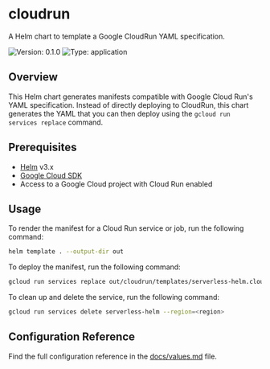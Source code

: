 # cloudrun

A Helm chart to template a Google CloudRun YAML specification.

![Version: 0.1.0](https://img.shields.io/badge/Version-0.1.0-informational?style=flat-square)
![Type: application](https://img.shields.io/badge/Type-application-informational?style=flat-square)

## Overview

This Helm chart generates manifests compatible with Google Cloud Run's YAML specification. Instead of directly deploying to CloudRun, this chart generates the YAML that you can then deploy using the `gcloud run services replace` command.

## Prerequisites

- [Helm](https://helm.sh/) v3.x
- [Google Cloud SDK](https://cloud.google.com/sdk/docs/install)
- Access to a Google Cloud project with Cloud Run enabled

## Usage

To render the manifest for a Cloud Run service or job, run the following command:

```bash
helm template . --output-dir out
```

To deploy the manifest, run the following command:

```bash
gcloud run services replace out/cloudrun/templates/serverless-helm.cloudrun.yaml --region=<region>
```

To clean up and delete the service, run the following command:

```bash
gcloud run services delete serverless-helm --region=<region>
```

## Configuration Reference

Find the full configuration reference in the [docs/values.md](./docs/values.md) file.

